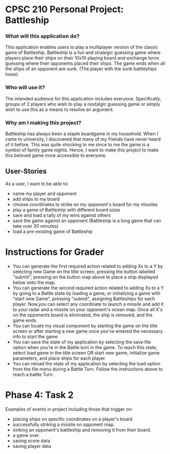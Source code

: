 # CPSC 210 Personal Project: Battleship

### What will this application do?

This application enables users to play a multiplayer version of the classic game of Battleship. Battleship is a fun and
strategic guessing game where players place their ships on their 10x10 playing board and exchange turns guessing where their opponents placed their ships. The game ends when all the ships of an opponent are sunk. (The player with the sunk battleships loses)

### Who will use it?
The intended audience for this application includes everyone. Specifically, groups of 2 players who wish to play a
nostalgic guessing game or simply wish to use this as a means to resolve an argument.

### Why am I making this project?
Battleship has always been a staple boardgame in my household. When I came to university, I discovered that many of my
friends have never heard of it before. This was quite shocking to me since to me the game is a symbol of family game
nights. Hence, I want to make this project to make this beloved game more accessible to everyone.


## User-Stories


As a user, I want to be able to:
- name my player and opponent
- add ships to my board
- choose coordinates to strike on my opponent's board for my missiles
- play a game of Battleship with different board sizes
- save and load a tally of my wins against others
- save the game against an opponent (Battleship is a long game that can take over 30 minutes)
- load a pre-existing game of Battleship

# Instructions for Grader

- You can generate the first required action related to adding Xs to a Y by selecting new Game on the title screen, 
  pressing the button labelled "submit", pressing on the button map above to place a ship displayed below onto the map. 
- You can generate the second required action related to adding Xs to a Y by going to a Battle state by loading a game, 
  or initializing a game with "start new Game", pressing "submit", assigning Battleships for each player.
  Now,you can select any coordinate to launch a missile and add it to your radar and a missile on your opponent's ocean 
  map. Once all X's on the opponents board is eliminated, the ship is removed, and the game ends.
- You can locate my visual component by starting the game on the title screen or after starting a new game once you've 
  entered the necessary info to start the game
- You can save the state of my application by selecting the save file option when you're in the Battle turn in the 
  game. To reach this state, select load game in the title screen OR start new game, initialize game parameters, 
  and place ships for each player. 
- You can reload the state of my application by selecting the load option from the file menu during a Battle Turn. 
  Follow the instructions above to reach a battle Turn.

# Phase 4: Task 2

Examples of events in project including those that trigger on:
- placing ships on specific coordinates on a player's board
- successfully striking a missile on opponent map.
- sinking an opponent's battleship and removing it from their board.
- a game over.
- saving score data
- saving player data
